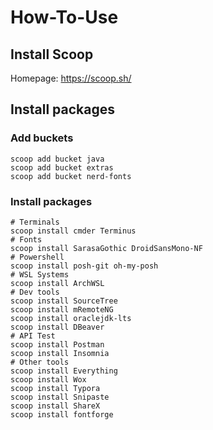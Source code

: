 # How-To-Use

## Install Scoop

Homepage: https://scoop.sh/

## Install packages

### Add buckets

```
scoop add bucket java
scoop add bucket extras
scoop add bucket nerd-fonts
```

### Install packages

```
# Terminals
scoop install cmder Terminus
# Fonts
scoop install SarasaGothic DroidSansMono-NF
# Powershell
scoop install posh-git oh-my-posh
# WSL Systems
scoop install ArchWSL
# Dev tools
scoop install SourceTree
scoop install mRemoteNG
scoop install oraclejdk-lts
scoop install DBeaver
# API Test
scoop install Postman
scoop install Insomnia
# Other tools
scoop install Everything
scoop install Wox
scoop install Typora
scoop install Snipaste
scoop install ShareX
scoop install fontforge
```

